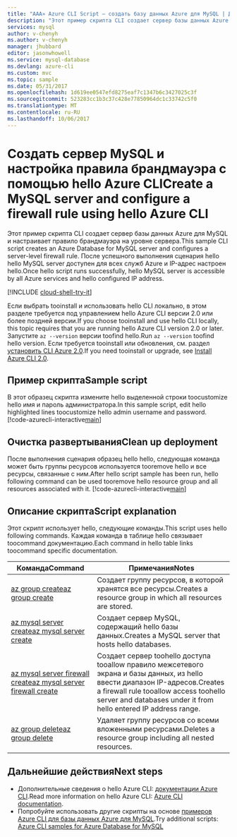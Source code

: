 ```yaml
---
title: "AAA» Azure CLI Script – создать базу данных Azure для MySQL | Документы Microsoft»"
description: "Этот пример скрипта CLI создает сервер базы данных Azure для MySQL и настраивает правило брандмауэра на уровне сервера."
services: mysql
author: v-chenyh
ms.author: v-chenyh
manager: jhubbard
editor: jasonwhowell
ms.service: mysql-database
ms.devlang: azure-cli
ms.custom: mvc
ms.topic: sample
ms.date: 05/31/2017
ms.openlocfilehash: 1d619ee0547efd8275eaf7c1347b6c3427025c3f
ms.sourcegitcommit: 523283cc1b3c37c428e77850964dc1c33742c5f0
ms.translationtype: MT
ms.contentlocale: ru-RU
ms.lasthandoff: 10/06/2017
---
```

# <a name="create-a-mysql-server-and-configure-a-firewall-rule-using-hello-azure-cli"></a><span data-ttu-id="0a7fc-103">Создать сервер MySQL и настройка правила брандмауэра с помощью hello Azure CLI</span><span class="sxs-lookup"><span data-stu-id="0a7fc-103">Create a MySQL server and configure a firewall rule using hello Azure CLI</span></span>
<span data-ttu-id="0a7fc-104">Этот пример скрипта CLI создает сервер базы данных Azure для MySQL и настраивает правило брандмауэра на уровне сервера.</span><span class="sxs-lookup"><span data-stu-id="0a7fc-104">This sample CLI script creates an Azure Database for MySQL server and configures a server-level firewall rule.</span></span> <span data-ttu-id="0a7fc-105">После успешного выполнения сценария hello hello MySQL server доступен для всех служб Azure и IP-адрес настроен hello.</span><span class="sxs-lookup"><span data-stu-id="0a7fc-105">Once hello script runs successfully, hello MySQL server is accessible by all Azure services and hello configured IP address.</span></span>

[!INCLUDE [cloud-shell-try-it](../../../includes/cloud-shell-try-it.md)]

<span data-ttu-id="0a7fc-106">Если выбрать tooinstall и использовать hello CLI локально, в этом разделе требуется под управлением hello Azure CLI версии 2.0 или более поздней версии.</span><span class="sxs-lookup"><span data-stu-id="0a7fc-106">If you choose tooinstall and use hello CLI locally, this topic requires that you are running hello Azure CLI version 2.0 or later.</span></span> <span data-ttu-id="0a7fc-107">Запустите `az --version` версии toofind hello.</span><span class="sxs-lookup"><span data-stu-id="0a7fc-107">Run `az --version` toofind hello version.</span></span> <span data-ttu-id="0a7fc-108">Если требуется tooinstall или обновления, см. раздел [установить CLI Azure 2.0]( /cli/azure/install-azure-cli).</span><span class="sxs-lookup"><span data-stu-id="0a7fc-108">If you need tooinstall or upgrade, see [Install Azure CLI 2.0]( /cli/azure/install-azure-cli).</span></span> 

## <a name="sample-script"></a><span data-ttu-id="0a7fc-109">Пример скрипта</span><span class="sxs-lookup"><span data-stu-id="0a7fc-109">Sample script</span></span>
<span data-ttu-id="0a7fc-110">В этот образец скрипта измените hello выделенной строки toocustomize hello имя и пароль администратора.</span><span class="sxs-lookup"><span data-stu-id="0a7fc-110">In this sample script, edit hello highlighted lines toocustomize hello admin username and password.</span></span>
[!code-azurecli-interactive[main](../../../cli_scripts/mysql/create-mysql-server-and-firewall-rule/create-mysql-server-and-firewall-rule.sh?highlight=15-16 "Create an Azure Database for MySQL, and server-level firewall rule.")]

## <a name="clean-up-deployment"></a><span data-ttu-id="0a7fc-111">Очистка развертывания</span><span class="sxs-lookup"><span data-stu-id="0a7fc-111">Clean up deployment</span></span>
<span data-ttu-id="0a7fc-112">После выполнения сценария образец hello hello, следующая команда может быть группы ресурсов используется tooremove hello и все ресурсы, связанные с ним.</span><span class="sxs-lookup"><span data-stu-id="0a7fc-112">After hello script sample has been run, hello following command can be used tooremove hello resource group and all resources associated with it.</span></span>
[!code-azurecli-interactive[main](../../../cli_scripts/mysql/create-mysql-server-and-firewall-rule/delete-mysql.sh "Delete hello resource group.")]

## <a name="script-explanation"></a><span data-ttu-id="0a7fc-113">Описание скрипта</span><span class="sxs-lookup"><span data-stu-id="0a7fc-113">Script explanation</span></span>
<span data-ttu-id="0a7fc-114">Этот скрипт использует hello, следующие команды.</span><span class="sxs-lookup"><span data-stu-id="0a7fc-114">This script uses hello following commands.</span></span> <span data-ttu-id="0a7fc-115">Каждая команда в таблице hello связывает toocommand документацию.</span><span class="sxs-lookup"><span data-stu-id="0a7fc-115">Each command in hello table links toocommand specific documentation.</span></span>

| <span data-ttu-id="0a7fc-116">**Команда**</span><span class="sxs-lookup"><span data-stu-id="0a7fc-116">**Command**</span></span> | <span data-ttu-id="0a7fc-117">**Примечания**</span><span class="sxs-lookup"><span data-stu-id="0a7fc-117">**Notes**</span></span> |
|---|---|
| [<span data-ttu-id="0a7fc-118">az group create</span><span class="sxs-lookup"><span data-stu-id="0a7fc-118">az group create</span></span>](/cli/azure/group#create) | <span data-ttu-id="0a7fc-119">Создает группу ресурсов, в которой хранятся все ресурсы.</span><span class="sxs-lookup"><span data-stu-id="0a7fc-119">Creates a resource group in which all resources are stored.</span></span> |
| [<span data-ttu-id="0a7fc-120">az mysql server create</span><span class="sxs-lookup"><span data-stu-id="0a7fc-120">az mysql server create</span></span>](/cli/azure/mysql/server#create) | <span data-ttu-id="0a7fc-121">Создает сервер MySQL, содержащий hello базы данных.</span><span class="sxs-lookup"><span data-stu-id="0a7fc-121">Creates a MySQL server that hosts hello databases.</span></span> |
| [<span data-ttu-id="0a7fc-122">az mysql server firewall create</span><span class="sxs-lookup"><span data-stu-id="0a7fc-122">az mysql server firewall create</span></span>](/cli/azure/mysql/server/firewall-rule#create) | <span data-ttu-id="0a7fc-123">Создает сервер toohello доступа tooallow правило межсетевого экрана и базы данных, из hello ввести диапазон IP-адресов.</span><span class="sxs-lookup"><span data-stu-id="0a7fc-123">Creates a firewall rule tooallow access toohello server and databases under it from hello entered IP address range.</span></span> |
| [<span data-ttu-id="0a7fc-124">az group delete</span><span class="sxs-lookup"><span data-stu-id="0a7fc-124">az group delete</span></span>](/cli/azure/group#delete) | <span data-ttu-id="0a7fc-125">Удаляет группу ресурсов со всеми вложенными ресурсами.</span><span class="sxs-lookup"><span data-stu-id="0a7fc-125">Deletes a resource group including all nested resources.</span></span> |

## <a name="next-steps"></a><span data-ttu-id="0a7fc-126">Дальнейшие действия</span><span class="sxs-lookup"><span data-stu-id="0a7fc-126">Next steps</span></span>
- <span data-ttu-id="0a7fc-127">Дополнительные сведения о hello Azure CLI: [документации Azure CLI](/cli/azure/overview).</span><span class="sxs-lookup"><span data-stu-id="0a7fc-127">Read more information on hello Azure CLI: [Azure CLI documentation](/cli/azure/overview).</span></span>
- <span data-ttu-id="0a7fc-128">Попробуйте использовать другие скрипты на основе [примеров Azure CLI для базы данных Azure для MySQL](../sample-scripts-azure-cli.md).</span><span class="sxs-lookup"><span data-stu-id="0a7fc-128">Try additional scripts: [Azure CLI samples for Azure Database for MySQL](../sample-scripts-azure-cli.md)</span></span>

